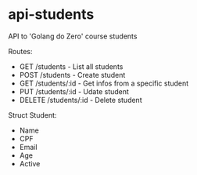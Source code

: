 # api-students
API to 'Golang do Zero' course students

Routes: 
- GET /students - List all students
- POST /students - Create student
- GET /students/:id - Get infos from a specific student
- PUT /students/:id - Udate student
- DELETE /students/:id - Delete student

Struct Student:
- Name
- CPF 
- Email
- Age 
- Active